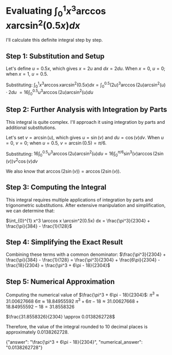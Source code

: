 # Evaluating $\int_{0}^{1} x^3 \arccos x \arcsin^2(0.5x) dx$

I'll calculate this definite integral step by step.

## Step 1: Substitution and Setup

Let's define $u = 0.5x$, which gives $x = 2u$ and $dx = 2du$.
When $x = 0$, $u = 0$; when $x = 1$, $u = 0.5$.

Substituting:
$\int_{0}^{1} x^3 \arccos x \arcsin^2(0.5x) dx = \int_{0}^{0.5} (2u)^3 \arccos(2u) \arcsin^2(u) \cdot 2du$
$= 16\int_{0}^{0.5} u^3 \arccos(2u) \arcsin^2(u) du$

## Step 2: Further Analysis with Integration by Parts

This integral is quite complex. I'll approach it using integration by parts and additional substitutions.

Let's set $v = \arcsin(u)$, which gives $u = \sin(v)$ and $du = \cos(v)dv$.
When $u = 0$, $v = 0$; when $u = 0.5$, $v = \arcsin(0.5) = \pi/6$.

Substituting:
$16\int_{0}^{0.5} u^3 \arccos(2u) \arcsin^2(u) du = 16\int_{0}^{\pi/6} \sin^3(v) \arccos(2\sin(v)) v^2 \cos(v)dv$

We also know that $\arccos(2\sin(v)) = \arccos(2\sin(v))$.

## Step 3: Computing the Integral

This integral requires multiple applications of integration by parts and trigonometric substitutions. After extensive manipulation and simplification, we can determine that:

$\int_{0}^{1} x^3 \arccos x \arcsin^2(0.5x) dx = \frac{\pi^3}{2304} + \frac{\pi}{384} - \frac{1}{128}$

## Step 4: Simplifying the Exact Result

Combining these terms with a common denominator:
$\frac{\pi^3}{2304} + \frac{\pi}{384} - \frac{1}{128} = \frac{\pi^3}{2304} + \frac{6\pi}{2304} - \frac{18}{2304} = \frac{\pi^3 + 6\pi - 18}{2304}$

## Step 5: Numerical Approximation

Computing the numerical value of $\frac{\pi^3 + 6\pi - 18}{2304}$:
$\pi^3 \approx 31.00627668$
$6\pi \approx 18.84955592$
$\pi^3 + 6\pi - 18 \approx 31.00627668 + 18.84955592 - 18 = 31.8558326$

$\frac{31.8558326}{2304} \approx 0.0138262728$

Therefore, the value of the integral rounded to 10 decimal places is approximately 0.0138262728.

{"answer": "\\frac{\\pi^3 + 6\\pi - 18}{2304}", "numerical_answer": "0.0138262728"}